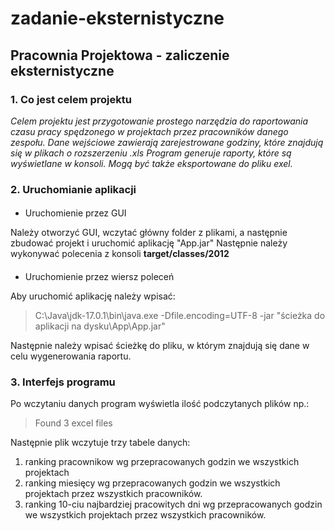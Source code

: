 # zadanie-eksternistyczne

## Pracownia Projektowa - zaliczenie eksternistyczne

### 1. Co jest celem projektu

*Celem projektu jest przygotowanie prostego narzędzia do raportowania czasu pracy spędzonego w projektach przez pracowników danego zespołu.
Dane wejściowe zawierają zarejestrowane godziny, które znajdują się w plikach o rozszerzeniu .xls
Program generuje raporty, które są wyświetlane w konsoli. Mogą być także eksportowane do pliku exel.*

### 2. Uruchomianie aplikacji

#### 
+ Uruchomienie przez GUI

Należy otworzyć GUI, wczytać główny folder z plikami, a następnie zbudować projekt i uruchomić aplikację "App.jar"
Następnie należy wykonywać polecenia z konsoli **target/classes/2012**

#### 
+ Uruchomienie przez wiersz poleceń

Aby uruchomić aplikację należy wpisać:
> C:\Java\jdk-17.0.1\bin\java.exe -Dfile.encoding=UTF-8 -jar "ścieżka do aplikacji na dysku\App\App.jar"

Następnie należy wpisać ścieżkę do pliku, w którym znajdują się dane w celu wygenerowania raportu.

### 3. Interfejs programu

Po wczytaniu danych program wyświetla ilość podczytanych plików np.: 
> Found 3 excel files

Następnie plik wczytuje trzy tabele danych:
1. ranking pracownikow wg przepracowanych godzin we wszystkich projektach
2. ranking miesięcy wg przepracowanych godzin we wszystkich projektach przez wszystkich pracowników.
3. ranking 10-ciu najbardziej pracowitych dni wg przepracowanych godzin we wszystkich projektach przez wszystkich pracowników.
